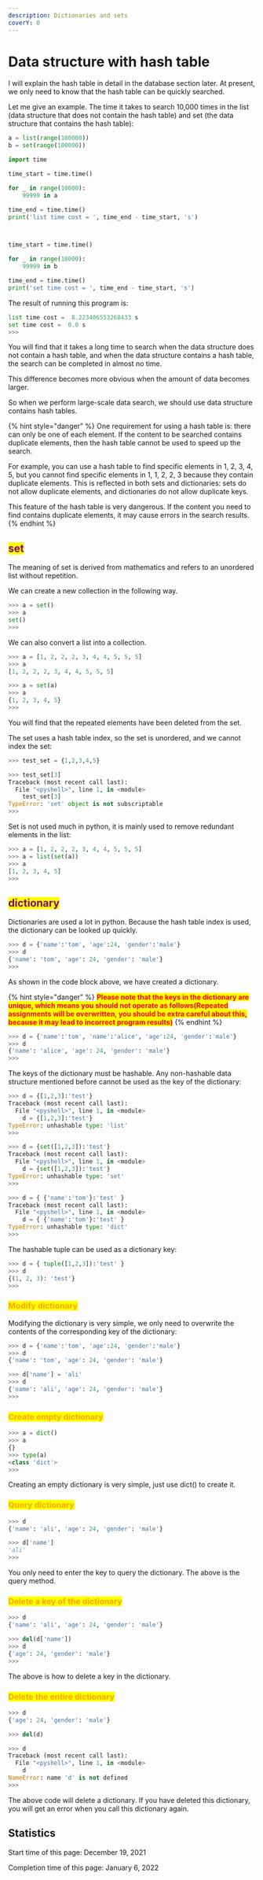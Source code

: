 ```yaml
---
description: Dictionaries and sets
coverY: 0
---
```


# Data structure with hash table

I will explain the hash table in detail in the database section later. At present, we only need to know that the hash table can be quickly searched.

Let me give an example. The time it takes to search 10,000 times in the list (data structure that does not contain the hash table) and set (the data structure that contains the hash table):

```python
a = list(range(100000))
b = set(range(100000))

import time

time_start = time.time()

for _ in range(10000):
    99999 in a

time_end = time.time()
print('list time cost = ', time_end - time_start, 's')



time_start = time.time()

for _ in range(10000):
    99999 in b

time_end = time.time()
print('set time cost = ', time_end - time_start, 's')
```

The result of running this program is:

```python
list time cost =  8.223406553268433 s
set time cost =  0.0 s
>>> 
```

You will find that it takes a long time to search when the data structure does not contain a hash table, and when the data structure contains a hash table, the search can be completed in almost no time.

This difference becomes more obvious when the amount of data becomes larger.

So when we perform large-scale data search, we should use data structure contains hash tables.

{% hint style="danger" %}
One requirement for using a hash table is: there can only be one of each element. If the content to be searched contains duplicate elements, then the hash table cannot be used to speed up the search.

For example, you can use a hash table to find specific elements in 1, 2, 3, 4, 5, but you cannot find specific elements in 1, 1, 2, 2, 3 because they contain duplicate elements. This is reflected in both sets and dictionaries: sets do not allow duplicate elements, and dictionaries do not allow duplicate keys.

This feature of the hash table is very dangerous. If the content you need to find contains duplicate elements, it may cause errors in the search results.
{% endhint %}

## <mark style="color:purple;">set</mark>

The meaning of set is derived from mathematics and refers to an unordered list without repetition.

We can create a new collection in the following way.

```python
>>> a = set()
>>> a
set()
>>> 
```

We can also convert a list into a collection.

```python
>>> a = [1, 2, 2, 2, 3, 4, 4, 5, 5, 5]
>>> a
[1, 2, 2, 2, 3, 4, 4, 5, 5, 5]

>>> a = set(a)
>>> a
{1, 2, 3, 4, 5}
>>> 
```

You will find that the repeated elements have been deleted from the set.



The set uses a hash table index, so the set is unordered, and we cannot index the set:

```python
>>> test_set = {1,2,3,4,5}

>>> test_set[3]
Traceback (most recent call last):
  File "<pyshell>", line 1, in <module>
    test_set[3]
TypeError: 'set' object is not subscriptable
>>> 
```

Set is not used much in python, it is mainly used to remove redundant elements in the list:

```python
>>> a = [1, 2, 2, 2, 3, 4, 4, 5, 5, 5]
>>> a = list(set(a))
>>> a
[1, 2, 3, 4, 5]
>>> 
```

## <mark style="color:purple;">dictionary</mark>

Dictionaries are used a lot in python. Because the hash table index is used, the dictionary can be looked up quickly.

```python
>>> d = {'name':'tom', 'age':24, 'gender':'male'}
>>> d
{'name': 'tom', 'age': 24, 'gender': 'male'}
>>> 
```

As shown in the code block above, we have created a dictionary.

{% hint style="danger" %}
<mark style="color:red;">**Please note that the keys in the dictionary are unique, which means you should not operate as follows(Repeated assignments will be overwritten, you should be extra careful about this, because it may lead to incorrect program results)**</mark>
{% endhint %}

```python
>>> d = {'name':'tom', 'name':'alice', 'age':24, 'gender':'male'}
>>> d
{'name': 'alice', 'age': 24, 'gender': 'male'}
>>> 
```

The keys of the dictionary must be hashable. Any non-hashable data structure mentioned before cannot be used as the key of the dictionary:

```python
>>> d = {[1,2,3]:'test'}
Traceback (most recent call last):
  File "<pyshell>", line 1, in <module>
    d = {[1,2,3]:'test'}
TypeError: unhashable type: 'list'
>>> 
```

```python
>>> d = {set([1,2,3]):'test'}
Traceback (most recent call last):
  File "<pyshell>", line 1, in <module>
    d = {set([1,2,3]):'test'}
TypeError: unhashable type: 'set'
>>> 
```

```python
>>> d = { {'name':'tom'}:'test' }
Traceback (most recent call last):
  File "<pyshell>", line 1, in <module>
    d = { {'name':'tom'}:'test' }
TypeError: unhashable type: 'dict'
>>> 
```

The hashable tuple can be used as a dictionary key:

```python
>>> d = { tuple([1,2,3]):'test' }
>>> d
{(1, 2, 3): 'test'}
>>> 
```

### <mark style="color:orange;">Modify dictionary</mark>

Modifying the dictionary is very simple, we only need to overwrite the contents of the corresponding key of the dictionary:

```python
>>> d = {'name':'tom', 'age':24, 'gender':'male'}
>>> d
{'name': 'tom', 'age': 24, 'gender': 'male'}

>>> d['name'] = 'ali'
>>> d
{'name': 'ali', 'age': 24, 'gender': 'male'}
>>> 
```

### <mark style="color:orange;">Create empty dictionary</mark>

```python
>>> a = dict()
>>> a
{}
>>> type(a)
<class 'dict'>
>>> 
```

Creating an empty dictionary is very simple, just use dict() to create it.

### <mark style="color:orange;">**Query dictionary**</mark>

```python
>>> d
{'name': 'ali', 'age': 24, 'gender': 'male'}

>>> d['name']
'ali'
>>> 
```

You only need to enter the key to query the dictionary. The above is the query method.

### <mark style="color:orange;">Delete a key of the dictionary</mark>

```python
>>> d
{'name': 'ali', 'age': 24, 'gender': 'male'}

>>> del(d['name'])
>>> d
{'age': 24, 'gender': 'male'}
>>> 
```

The above is how to delete a key in the dictionary.

### <mark style="color:orange;">Delete the entire dictionary</mark>

```python
>>> d
{'age': 24, 'gender': 'male'}

>>> del(d)

>>> d
Traceback (most recent call last):
  File "<pyshell>", line 1, in <module>
    d
NameError: name 'd' is not defined
>>> 
```

The above code will delete a dictionary. If you have deleted this dictionary, you will get an error when you call this dictionary again.

## Statistics

Start time of this page: December 19, 2021

Completion time of this page: January 6, 2022

